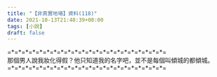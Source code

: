 ```yaml
---
title: "【非真實地場】資料(118)"
date: 2021-10-13T21:48:39+08:00
tags: [小說]
draft: false
---
```


=\*=\*=\*=\*=\*=\*=\*=\*=\*=\*=\*=\*=\*=\*=\*=\*=\*=\*=\*=\*=\*=\*=  
那個男人說我妝化得假？他只知道我的名字吧，並不是每個叫傾城的都傾城。      
=\*=\*=\*=\*=\*=\*=\*=\*=\*=\*=\*=\*=\*=\*=\*=\*=\*=\*=\*=\*=\*=\*=  